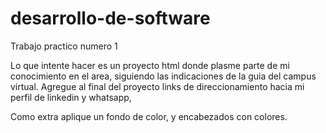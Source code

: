 # desarrollo-de-software
Trabajo practico numero 1 

Lo que intente hacer es un proyecto html donde plasme parte de mi conocimiento en el area, siguiendo las indicaciones de la guia del campus virtual.
Agregue al final del proyecto links de direccionamiento hacia mi perfil de linkedin y whatsapp, 

Como extra aplique un fondo de color, y encabezados con colores.
